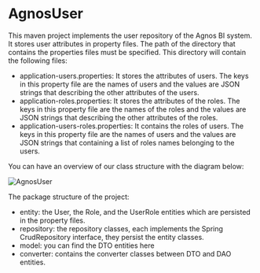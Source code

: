 # AgnosUser
This maven project implements the user repository of the Agnos BI system. It stores user attributes in property files. The path of the directory that contains the properties files must be specified. 
This directory will contain the following files:
- application-users.properties: It stores the attributes of users. The keys in this property file are the names of users and the values are JSON strings that describing the other attributes of the users.
- application-roles.properties: It stores the attributes of the roles. The keys in this property file are the names of the roles and the values are JSON strings that describing the other attributes of the roles.
- application-users-roles.properties: It contains the roles of users. The keys in this property file are the names of users and the values are JSON strings that containing a list of roles names belonging to the users.

You can have an overview of our class structure with the diagram below:

![AgnosUser](https://user-images.githubusercontent.com/41894108/114186241-e4c7ec80-9946-11eb-974a-6f14a621a521.png)

The package structure of the project:
- entity: the User, the Role, and the UserRole entities which are persisted in the property files.
- repository: the repository classes, each implements the Spring CrudRepository interface, they persist the entity classes.
- model: you can find the DTO entities here
- converter: contains the converter classes between DTO and DAO entities.
